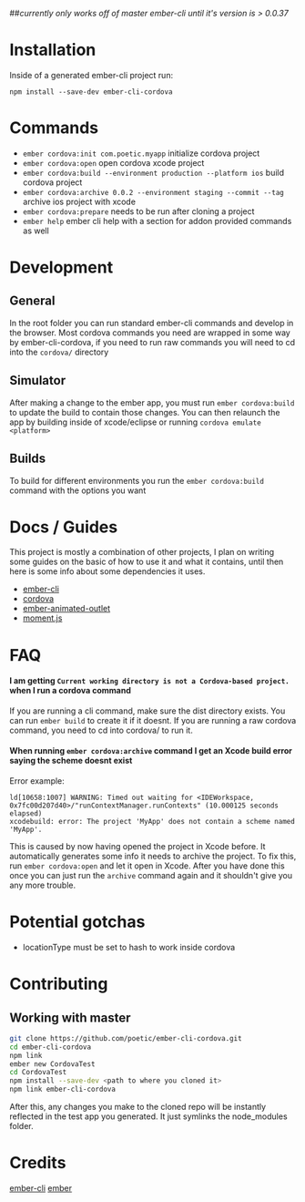 ##*currently only works off of master ember-cli until it's version is > 0.0.37*

# Installation

Inside of a generated ember-cli project run:

```
npm install --save-dev ember-cli-cordova
```

# Commands
+ `ember cordova:init com.poetic.myapp` initialize cordova project
+ `ember cordova:open` open cordova xcode project
+ `ember cordova:build --environment production --platform ios` build cordova project
+ `ember cordova:archive 0.0.2 --environment staging --commit --tag` archive ios project with xcode
+ `ember cordova:prepare` needs to be run after cloning a project
+ `ember help` ember cli help with a section for addon provided commands as well

# Development

## General
In the root folder you can run standard ember-cli commands and develop in the
browser. Most cordova commands you need are wrapped in some way by ember-cli-cordova,
if you need to run raw commands you will need to cd into the `cordova/`
directory

## Simulator
After making a change to the ember app, you must run `ember cordova:build`
to update the build to contain those changes. You can then relaunch the app by
building inside of xcode/eclipse or running `cordova emulate <platform>`

## Builds

To build for different environments you run the `ember cordova:build` command with
the options you want

# Docs / Guides

This project is mostly a combination of other projects, I plan on writing some
guides on the basic of how to use it and what it contains, until then here is
some info about some dependencies it uses.

+  [ember-cli](http://iamstef.net/ember-cli/)
+  [cordova](http://cordova.apache.org/docs/en/3.4.0/)
+  [ember-animated-outlet](https://github.com/billysbilling/ember-animated-outlet)
+  [moment.js](http://momentjs.com/docs/)

# FAQ

#### I am getting `Current working directory is not a Cordova-based project.` when I run a cordova command

If you are running a cli command, make sure the dist directory exists. You can
run `ember build` to create it if it doesnt. If you are running a raw
cordova command, you need to cd into cordova/ to run it.

#### When running `ember cordova:archive` command I get an Xcode build error saying the scheme doesnt exist

Error example:

```
ld[10658:1007] WARNING: Timed out waiting for <IDEWorkspace,
0x7fc00d207d40>/"runContextManager.runContexts" (10.000125 seconds elapsed)
xcodebuild: error: The project 'MyApp' does not contain a scheme named 'MyApp'.
```

This is caused by now having opened the project in Xcode before. It
automatically generates some info it needs to archive the project. To fix this,
run `ember cordova:open` and let it open in Xcode. After you have done this once you
can just run the `archive` command again and it shouldn't give you any more
trouble.

# Potential gotchas

+  locationType must be set to hash to work inside cordova

# Contributing

## Working with master

``` sh
git clone https://github.com/poetic/ember-cli-cordova.git
cd ember-cli-cordova
npm link
ember new CordovaTest
cd CordovaTest
npm install --save-dev <path to where you cloned it>
npm link ember-cli-cordova
```

After this, any changes you make to the cloned repo will be instantly reflected
in the test app you generated. It just symlinks the node_modules folder.

# Credits

[ember-cli](https://github.com/stefanpenner/ember-cli)
[ember](https://github.com/emberjs/emberjs)
